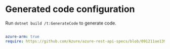 # Generated code configuration

Run `dotnet build /t:GenerateCode` to generate code.

``` yaml

azure-arm: true
require: https://github.com/Azure/azure-rest-api-specs/blob/091211ae139df31cdc858360f19743134487991a/specification/dns/resource-manager/readme.md
 

```
